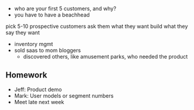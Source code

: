 * who are your first 5 customers, and why?
* you have to have a beachhead

pick 5-10 prospective customers
ask them what they want
build what they say they want

* inventory mgmt
* sold saas to mom bloggers
  - discovered others, like amusement parks, who needed the product

## Homework
* Jeff: Product demo
* Mark: User models or segment numbers
* Meet late next week
